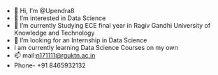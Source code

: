 - 👋 Hi, I’m @Upendra8
- 👀 I’m interested in Data Science
- 🌱 I’m currently Studying ECE final year in Ragiv Gandhi University of Knowledge and Technology
- 💞️ I’m looking for an Internship in Data Science 
- I am currently learning Data Science Courses on my own 
- 📫 mail:n171111@rguktn.ac.in
-  Phone-   +91 8465932132

<!---
Upendra8/Upendra8 is a ✨ special ✨ repository because its `README.md` (this file) appears on your GitHub profile.
You can click the Preview link to take a look at your changes.
--->
